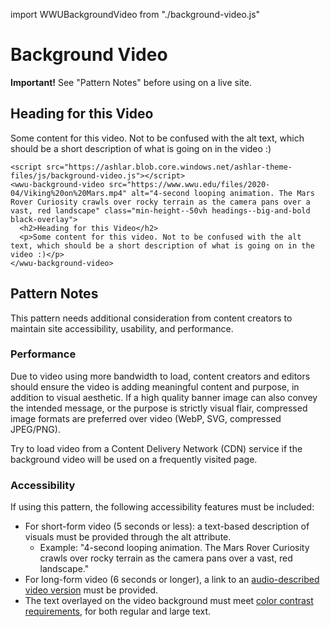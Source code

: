 import WWUBackgroundVideo from "./background-video.js"

# Background Video
<div class="wwu-beyond-basics-block block light-green-bg standard-margin standard-padding">
  <p class="no-margin--bottom"><strong>Important!</strong> See "Pattern Notes" before using on a live site.</p>
</div>

<wwu-background-video src="https://www.wwu.edu/files/2020-04/Viking%20on%20Mars.mp4" alt="4-second looping animation. The Mars Rover Curiosity crawls over rocky terrain as the camera pans over a vast, red landscape" class="min-height--50vh headings--big-and-bold black-overlay">
  <h2>Heading for this Video</h2>
  <p>Some content for this video. Not to be confused with the alt text, which should be a short description of what is going on in the video :)</p>
</wwu-background-video>

```
<script src="https://ashlar.blob.core.windows.net/ashlar-theme-files/js/background-video.js"></script>
<wwu-background-video src="https://www.wwu.edu/files/2020-04/Viking%20on%20Mars.mp4" alt="4-second looping animation. The Mars Rover Curiosity crawls over rocky terrain as the camera pans over a vast, red landscape" class="min-height--50vh headings--big-and-bold black-overlay">
  <h2>Heading for this Video</h2>
  <p>Some content for this video. Not to be confused with the alt text, which should be a short description of what is going on in the video :)</p>
</wwu-background-video>
```

## Pattern Notes

This pattern needs additional consideration from content creators to maintain site accessibility, usability, and performance.

### Performance
Due to video using more bandwidth to load, content creators and editors should ensure the video is adding meaningful content and purpose, in addition to visual aesthetic. If a high quality banner image can also convey the intended message, or the purpose is strictly visual flair, compressed image formats are preferred over video (WebP, SVG, compressed JPEG/PNG).

Try to load video from a Content Delivery Network (CDN) service if the background video will be used on a frequently visited page.

### Accessibility
If using this pattern, the following accessibility features must be included:

* For short-form video (5 seconds or less): a text-based description of visuals must be provided through the alt attribute.
  * Example: "4-second looping animation. The Mars Rover Curiosity crawls over rocky terrain as the camera pans over a vast, red landscape."
* For long-form video (6 seconds or longer), a link to an [audio-described video version](https://urm.wwu.edu/accessibility/guide/provide-audio-descriptions-time-based-media) must be provided.
* The text overlayed on the video background must meet [color contrast requirements](https://urm.wwu.edu/accessibility/guide/ensure-text-and-controls-have-enough-color-contrast), for both regular and large text.
